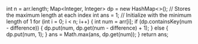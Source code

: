 int n = arr.length;
Map<Integer, Integer> dp = new HashMap<>(); // Stores the maximum length at each index
int ans = 1; // Initialize with the minimum length of 1
for (int i = 0; i < n; i++) {
int num = arr[i];
if (dp.containsKey(num - difference)) {
dp.put(num, dp.get(num - difference) + 1);
} else {
dp.put(num, 1);
}
ans = Math.max(ans, dp.get(num));
}
return ans;
